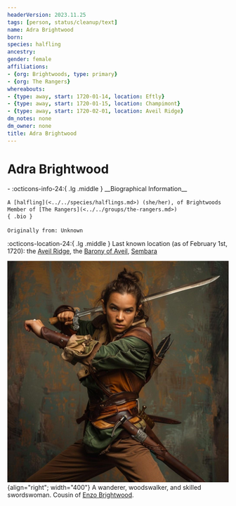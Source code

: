 ```yaml
---
headerVersion: 2023.11.25
tags: [person, status/cleanup/text]
name: Adra Brightwood
born:
species: halfling
ancestry:
gender: female
affiliations:
- {org: Brightwoods, type: primary}
- {org: The Rangers}
whereabouts:
- {type: away, start: 1720-01-14, location: Eftly}
- {type: away, start: 1720-01-15, location: Champimont}
- {type: away, start: 1720-02-01, location: Aveil Ridge}
dm_notes: none
dm_owner: none
title: Adra Brightwood
---
```

# Adra Brightwood
<div class="grid cards ext-narrow-margin ext-one-column" markdown>
- :octicons-info-24:{ .lg .middle } __Biographical Information__

    A [halfling](<../../species/halflings.md>) (she/her), of Brightwoods  
    Member of [The Rangers](<../../groups/the-rangers.md>)  
    { .bio }

    Originally from: Unknown
</div>

:octicons-location-24:{ .lg .middle } Last known location (as of February 1st, 1720): the [Aveil Ridge](<../../gazetteer/greater-sembara/sembara/barony-of-aveil/aveil-ridge.md>), the [Barony of Aveil](<../../gazetteer/greater-sembara/sembara/barony-of-aveil/barony-of-aveil.md>), [Sembara](<../../gazetteer/greater-sembara/sembara/sembara.md>)


![Adra Brightwood](../../assets/adra-brightwood.jpg){align="right"; width="400"} A wanderer, woodswalker, and skilled swordswoman. Cousin of [Enzo Brightwood](<./enzo-brightwood.md>).


